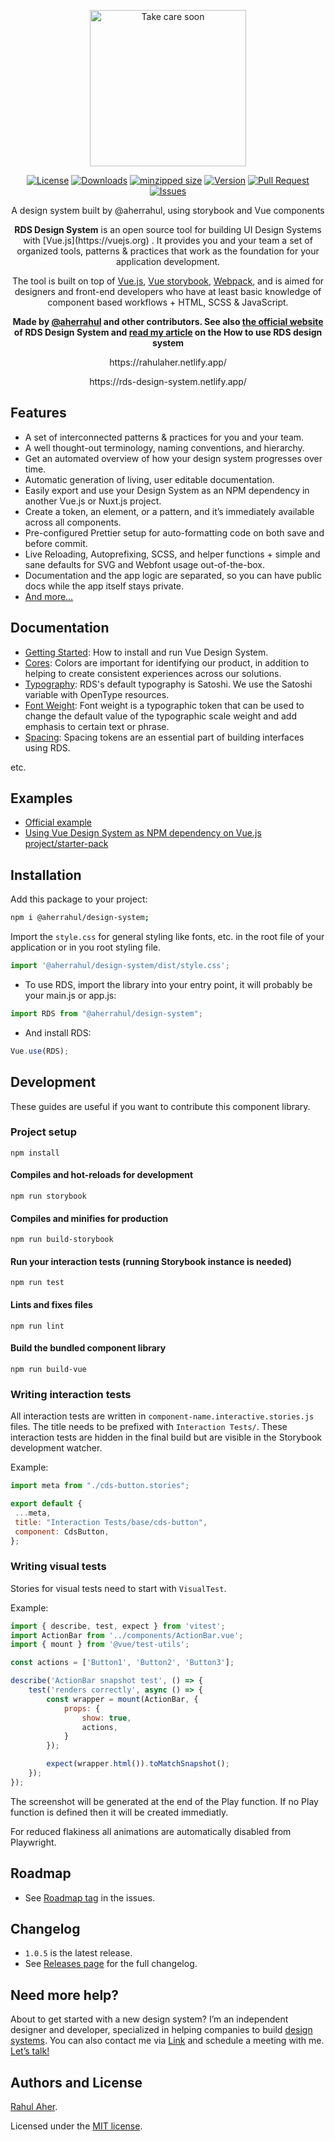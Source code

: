 <p align="center">
 <a href="https://rahulaher.netlify.app">
  <img src="https://rahulaher.netlify.app/img/logo/glyph-black-colored.svg" alt="Take care soon" width="250" />
 </a>
</p>

<p align="center">
  <a href="https://github.com/aherrahul/design-system/blob/main/LICENSE"><img src="https://img.shields.io/github/license/aherrahul/design-system" alt="License"></a>
  <a href="https://github.com/aherrahul/design-system"><img src="https://img.shields.io/jsdelivr/npm/hy/@aherrahul/design-system" alt="Downloads"></a>
  <a href="https://bundlephobia.com/package/@aherrahul/design-system" target="_blank"><img src="https://img.shields.io/bundlephobia/minzip/@aherrahul/design-system" alt="minzipped size"></a>
  <a href="https://www.npmjs.com/package/@aherrahul/design-system"><img src="https://img.shields.io/npm/v/@aherrahul/design-system" alt="Version"></a>
  <a href="https://github.com/aherrahul/design-system/pulls"><img src="https://img.shields.io/github/issues-pr/aherrahul/design-system" alt="Pull Request"></a>
  <a href="https://github.com/aherrahul/design-system/issues"><img src="https://img.shields.io/github/issues/aherrahul/design-system" alt="Issues"></a>
</p>

<div align="center">
 <p align="center">A design system built by @aherrahul, using storybook and Vue components</p>
 <p align="center">
  <strong>RDS Design System</strong> is an open source tool for building UI Design Systems with [Vue.js](https://vuejs.org) . It provides you and your team a set of organized tools, patterns & practices that work as the foundation for your application development.

 The tool is built on top of [Vue.js](https://vuejs.org), [Vue storybook](https://storybook.js.org/docs/get-started), [Webpack](https://webpack.js.org), and is aimed for designers and front-end developers who have at least basic knowledge of component based workflows + HTML, SCSS & JavaScript.

 **Made by [@aherrahul](https://github.com/AherRahul) and other contributors. See also [the official website](https://rds-design-system.netlify.app) of RDS Design System and [read my article](https://rahulaher.netlify.app/articles/rds-design-system/) on the How to use RDS design system**
 </p>
 <p align="center">https://rahulaher.netlify.app/</p>
 <p align="center">https://rds-design-system.netlify.app/</p>
</div>

## Features

- A set of interconnected patterns & practices for you and your team.
- A well thought-out terminology, naming conventions, and hierarchy.
- Get an automated overview of how your design system progresses over time.
- Automatic generation of living, user editable documentation.
- Easily export and use your Design System as an NPM dependency in another Vue.js or Nuxt.js project.
- Create a token, an element, or a pattern, and it’s immediately available across all components.
- Pre-configured Prettier setup for auto-formatting code on both save and before commit.
- Live Reloading, Autoprefixing, SCSS, and helper functions + simple and sane defaults for SVG and Webfont usage out-of-the-box.
- Documentation and the app logic are separated, so you can have public docs while the app itself stays private.
- [And more…](https://rds-design-system.netlify.app)
 
## Documentation

- [Getting Started](https://rds-design-system.netlify.app/?path=/docs/foundation-principles--page): How to install and run Vue Design System.
- [Cores](https://rds-design-system.netlify.app/?path=/docs/foundation-cores--color-palete): Colors are important for identifying our product, in addition to helping to create consistent experiences across our solutions.
- [Typography](https://rds-design-system.netlify.app/?path=/docs/foundation-typography--tokens): RDS's default typography is Satoshi. We use the Satoshi variable with OpenType resources.
- [Font Weight](https://rds-design-system.netlify.app/?path=/docs/foundation-font-weight--font-weight): Font weight is a typographic token that can be used to change the default value of the typographic scale weight and add emphasis to certain text or phrase.
- [Spacing](https://rds-design-system.netlify.app/?path=/docs/foundation-spacing--escala): Spacing tokens are an essential part of building interfaces using RDS. 

etc.


## Examples

- [Official example](https://rds-design-system.netlify.app)
- [Using Vue Design System as NPM dependency on Vue.js project/starter-pack](https://github.com/aherrahul/RDS-design-system-example) 


## Installation

Add this package to your project:

```bash
npm i @aherrahul/design-system;
```

Import the `style.css` for general styling like fonts, etc. in the root file of your application or in you root styling file.

```js
import '@aherrahul/design-system/dist/style.css';
```


- To use RDS, import the library into your entry point, it will probably be your main.js or app.js:

```js
import RDS from "@aherrahul/design-system";
```

- And install RDS:
```js
Vue.use(RDS);
```

## Development

These guides are useful if you want to contribute this component library.

### Project setup

```
npm install
```

#### Compiles and hot-reloads for development

```
npm run storybook
```

#### Compiles and minifies for production

```
npm run build-storybook
```

#### Run your interaction tests (running Storybook instance is needed)

```
npm run test
```

#### Lints and fixes files

```
npm run lint
```

#### Build the bundled component library

```
npm run build-vue
```

### Writing interaction tests

All interaction tests are written in `component-name.interactive.stories.js` files. The title needs to be prefixed with `Interaction Tests/`. These interaction tests are hidden in the final build but are visible in the Storybook development watcher.

Example:

```js
import meta from "./cds-button.stories";

export default {
 ...meta,
 title: "Interaction Tests/base/cds-button",
 component: CdsButton,
};
```

### Writing visual tests

Stories for visual tests need to start with `VisualTest`.

Example:

```js
import { describe, test, expect } from 'vitest';
import ActionBar from '../components/ActionBar.vue';
import { mount } from '@vue/test-utils';

const actions = ['Button1', 'Button2', 'Button3'];

describe('ActionBar snapshot test', () => {
	test('renders correctly', async () => {
		const wrapper = mount(ActionBar, {
			props: {
				show: true,
				actions,
			}
		});

		expect(wrapper.html()).toMatchSnapshot();
	});
});

```

The screenshot will be generated at the end of the Play function. If no Play function is defined then it will be created immediatly.

For reduced flakiness all animations are automatically disabled from Playwright.

## Roadmap

- See [Roadmap tag](https://github.com/aherrahul/design-system/issues?q=is%3Aissue+is%3Aopen+label%3Aroadmap) in the issues.

## Changelog

- `1.0.5` is the latest release.
- See [Releases page](https://github.com/aherrahul/design-system/releases) for the full changelog.

## Need more help?

About to get started with a new design system? I’m an independent designer and developer, specialized in helping companies to build [design systems](https://rds-design-system.netlify.app/). You can also contact me via [Link](https://rahulaher.netlify.app/contact/) and schedule a meeting with me. [Let’s talk!](https://twitter.com/rahulvijayaher) 

## Authors and License

[Rahul Aher](https://rahulaher.netlify.app/).

Licensed under the [MIT license](https://github.com/aherrahul/design-system/blob/master/LICENSE).
